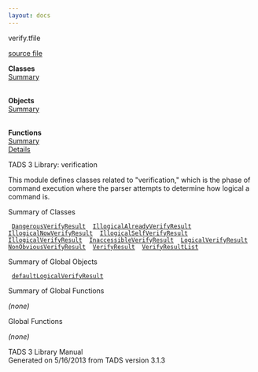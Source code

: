 ```yaml
---
layout: docs
---
```

<span class="title">verify.t</span><span class="type">file</span>

[source file](../source/verify.t.html)

**Classes**  
[Summary](#_ClassSummary_)  
 

**Objects**  
[Summary](#_ObjectSummary_)  
 

**Functions**  
[Summary](#_FunctionSummary_)  
[Details](#_Functions_)

<div class="fdesc">

TADS 3 Library: verification

This module defines classes related to "verification," which is the
phase of command execution where the parser attempts to determine how
logical a command is.

</div>

<span id="_ClassSummary_"></span>

<div class="mjhd">

<span class="hdln">Summary of Classes</span>  

</div>

` `[`DangerousVerifyResult`](../object/DangerousVerifyResult.html)`  `[`IllogicalAlreadyVerifyResult`](../object/IllogicalAlreadyVerifyResult.html)`  `[`IllogicalNowVerifyResult`](../object/IllogicalNowVerifyResult.html)`  `[`IllogicalSelfVerifyResult`](../object/IllogicalSelfVerifyResult.html)`  `[`IllogicalVerifyResult`](../object/IllogicalVerifyResult.html)`  `[`InaccessibleVerifyResult`](../object/InaccessibleVerifyResult.html)`  `[`LogicalVerifyResult`](../object/LogicalVerifyResult.html)`  `[`NonObviousVerifyResult`](../object/NonObviousVerifyResult.html)`  `[`VerifyResult`](../object/VerifyResult.html)`  `[`VerifyResultList`](../object/VerifyResultList.html)`  `
<span id="_ObjectSummary_"></span>

<div class="mjhd">

<span class="hdln">Summary of Global Objects</span>  

</div>

` `[`defaultLogicalVerifyResult`](../object/defaultLogicalVerifyResult.html)`  `
<span id="FunctionSummary_"></span>

<div class="mjhd">

<span class="hdln">Summary of Global Functions</span>  

</div>

*(none)* <span id="_Functions_"></span>

<div class="mjhd">

<span class="hdln">Global Functions</span>  

</div>

*(none)*

<div class="ftr">

TADS 3 Library Manual  
Generated on 5/16/2013 from TADS version 3.1.3

</div>
